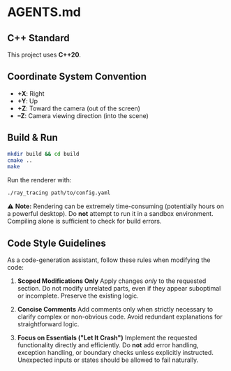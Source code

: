 # AGENTS.md

## C++ Standard

This project uses **C++20**.

## Coordinate System Convention

* **+X**: Right
* **+Y**: Up
* **+Z**: Toward the camera (out of the screen)
* **–Z**: Camera viewing direction (into the scene)

## Build & Run

```bash
mkdir build && cd build
cmake ..
make
```

Run the renderer with:

```bash
./ray_tracing path/to/config.yaml
```

⚠️ **Note:** Rendering can be extremely time-consuming (potentially hours on a powerful desktop). Do **not** attempt to run it in a sandbox environment. Compiling alone is sufficient to check for build errors.


## Code Style Guidelines

As a code-generation assistant, follow these rules when modifying the code:

1. **Scoped Modifications Only**
   Apply changes *only* to the requested section. Do not modify unrelated parts, even if they appear suboptimal or incomplete. Preserve the existing logic.

2. **Concise Comments**
   Add comments only when strictly necessary to clarify complex or non-obvious code. Avoid redundant explanations for straightforward logic.

3. **Focus on Essentials ("Let It Crash")**
   Implement the requested functionality directly and efficiently. Do **not** add error handling, exception handling, or boundary checks unless explicitly instructed. Unexpected inputs or states should be allowed to fail naturally.
